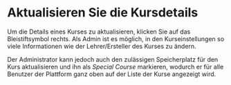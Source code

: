 # Aktualisieren Sie die Kursdetails

Um die Details eines Kurses zu aktualisieren, klicken Sie auf das Bleistiftsymbol rechts. Als Admin ist es möglich, in den Kurseinstellungen so viele Informationen wie der Lehrer/Ersteller des Kurses zu ändern.

Der Administrator kann jedoch auch den zulässigen Speicherplatz für den Kurs aktualisieren und ihn als _Special Course_ markieren, wodurch er für alle Benutzer der Plattform ganz oben auf der Liste der Kurse angezeigt wird.

